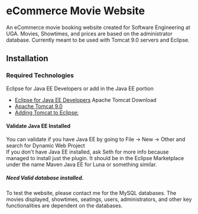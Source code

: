 # eCommerce Movie Website
An eCommerce movie booking website created for Software Engineering at UGA. Movies, Showtimes, and prices are based on the administrator database. Currently meant to be used with Tomcat 9.0 servers and Eclipse.

## Installation
### Required Technologies
Eclipse for Java EE Developers or add in the Java EE portion
* [Eclipse for Java EE Developers](https://www.eclipse.org/downloads/packages/eclipse-ide-java-ee-developers/photonr)
Apache Tomcat Download
* [Apache Tomcat 9.0](https://tomcat.apache.org/download-90.cgi)
* [Adding Tomcat to Eclipse:](https://stackoverflow.com/questions/8046871/how-to-add-tomcat-server-in-eclipse)

#### Validate Java EE Installed
You can validate if you have Java EE by going to File -> New -> Other and search for Dynamic Web Project<br>
If you don't have Java EE installed, ask Seth for more info because managed to install just the plugin. It should be in the Eclipse Marketplace under the name Maven Java EE for Luna or something similar.

##### Need Valid database installed.
To test the website, please contact me for the MySQL databases. The movies displayed, showtimes, seatings, users, administrators, and other key functionalities are dependent on the databases.
